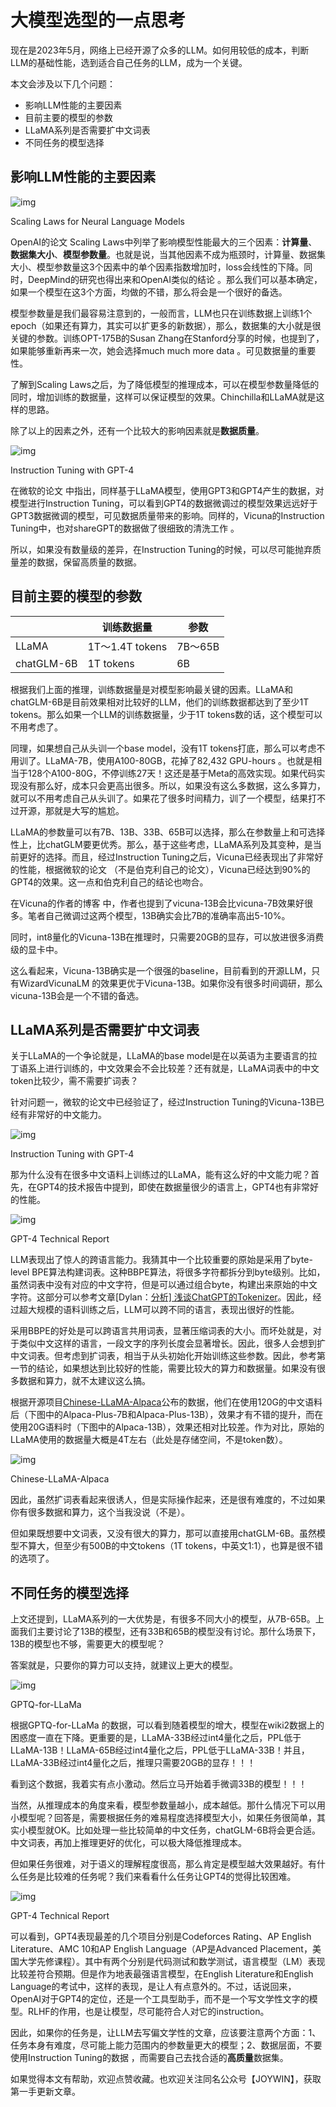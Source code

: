 # 大模型选型的一点思考

现在是2023年5月，网络上已经开源了众多的LLM。如何用较低的成本，判断LLM的基础性能，选到适合自己任务的LLM，成为一个关键。

本文会涉及以下几个问题：

- 影响LLM性能的主要因素
- 目前主要的模型的参数
- LLaMA系列是否需要扩中文词表
- 不同任务的模型选择

## 影响LLM性能的主要因素

![img](https://pic1.zhimg.com/80/v2-09adcb124515bb031b2948835534d511_1440w.png?source=d16d100b)

Scaling Laws for Neural Language Models

OpenAI的论文 Scaling Laws中列举了影响模型性能最大的三个因素：**计算量**、**数据集大小**、**模型参数量**。也就是说，当其他因素不成为瓶颈时，计算量、数据集大小、模型参数量这3个因素中的单个因素指数增加时，loss会线性的下降。同时，DeepMind的研究也得出来和OpenAI类似的结论 。那么我们可以基本确定，如果一个模型在这3个方面，均做的不错，那么将会是一个很好的备选。

模型参数量是我们最容易注意到的，一般而言，LLM也只在训练数据上训练1个epoch（如果还有算力，其实可以扩更多的新数据），那么，数据集的大小就是很关键的参数。训练OPT-175B的Susan Zhang在Stanford分享的时候，也提到了，如果能够重新再来一次，她会选择much much more data 。可见数据量的重要性。

了解到Scaling Laws之后，为了降低模型的推理成本，可以在模型参数量降低的同时，增加训练的数据量，这样可以保证模型的效果。Chinchilla和LLaMA就是这样的思路。

除了以上的因素之外，还有一个比较大的影响因素就是**数据质量**。

![img](https://picx.zhimg.com/80/v2-60b8eae5cf2fd5cec042109dd13de6b2_1440w.png?source=d16d100b)

Instruction Tuning with GPT-4

在微软的论文 中指出，同样基于LLaMA模型，使用GPT3和GPT4产生的数据，对模型进行Instruction Tuning，可以看到GPT4的数据微调过的模型效果远远好于GPT3数据微调的模型，可见数据质量带来的影响。同样的，Vicuna的Instruction Tuning中，也对shareGPT的数据做了很细致的清洗工作 。

所以，如果没有数量级的差异，在Instruction Tuning的时候，可以尽可能抛弃质量差的数据，保留高质量的数据。

## 目前主要的模型的参数

|            | 训练数据量      | 参数    |
| ---------- | --------------- | ------- |
| LLaMA      | 1T～1.4T tokens | 7B～65B |
| chatGLM-6B | 1T tokens       | 6B      |

根据我们上面的推理，训练数据量是对模型影响最关键的因素。LLaMA和chatGLM-6B是目前效果相对比较好的LLM，他们的训练数据都达到了至少1T tokens。那么如果一个LLM的训练数据量，少于1T tokens数的话，这个模型可以不用考虑了。

同理，如果想自己从头训一个base model，没有1T tokens打底，那么可以考虑不用训了。LLaMA-7B，使用A100-80GB，花掉了82,432 GPU-hours 。也就是相当于128个A100-80G，不停训练27天！这还是基于Meta的高效实现。如果代码实现没有那么好，成本只会更高出很多。所以，如果没有这么多数据，这么多算力，就可以不用考虑自己从头训了。如果花了很多时间精力，训了一个模型，结果打不过开源，那就是大写的尴尬。

LLaMA的参数量可以有7B、13B、33B、65B可以选择，那么在参数量上和可选择性上，比chatGLM要更优秀。那么，基于这些考虑，LLaMA系列及其变种，是当前更好的选择。而且，经过Instruction Tuning之后，Vicuna已经表现出了非常好的性能，根据微软的论文 （不是伯克利自己的论文），Vicuna已经达到90%的GPT4的效果。这一点和伯克利自己的结论也吻合。

在Vicuna的作者的博客 中，作者也提到了vicuna-13B会比vicuna-7B效果好很多。笔者自己微调过这两个模型，13B确实会比7B的准确率高出5-10%。

同时，int8量化的Vicuna-13B在推理时，只需要20GB的显存，可以放进很多消费级的显卡中。

这么看起来，Vicuna-13B确实是一个很强的baseline，目前看到的开源LLM，只有WizardVicunaLM  的效果更优于Vicuna-13B。如果你没有很多时间调研，那么vicuna-13B会是一个不错的备选。

## LLaMA系列是否需要扩中文词表

关于LLaMA的一个争论就是，LLaMA的base model是在以英语为主要语言的拉丁语系上进行训练的，中文效果会不会比较差？还有就是，LLaMA词表中的中文token比较少，需不需要扩词表？

针对问题一，微软的论文中已经验证了，经过Instruction Tuning的Vicuna-13B已经有非常好的中文能力。

![img](https://picx.zhimg.com/80/v2-c8764a4754b6ad41d061f3e43d268f61_1440w.png?source=d16d100b)

Instruction Tuning with GPT-4

那为什么没有在很多中文语料上训练过的LLaMA，能有这么好的中文能力呢？首先，在GPT4的技术报告中提到，即使在数据量很少的语言上，GPT4也有非常好的性能。

![img](https://pica.zhimg.com/80/v2-cf4c2708b568d86965e14aa8869eb392_1440w.png?source=d16d100b)

GPT-4 Technical Report

LLM表现出了惊人的跨语言能力。我猜其中一个比较重要的原始是采用了byte-level BPE算法构建词表。这种BBPE算法，将很多字符都拆分到byte级别。比如，虽然词表中没有对应的中文字符，但是可以通过组合byte，构建出来原始的中文字符。这部分可以参考文章[Dylan：[分析\] 浅谈ChatGPT的Tokenizer](https://zhuanlan.zhihu.com/p/626621158)。因此，经过超大规模的语料训练之后，LLM可以跨不同的语言，表现出很好的性能。

采用BBPE的好处是可以跨语言共用词表，显著压缩词表的大小。而坏处就是，对于类似中文这样的语言，一段文字的序列长度会显著增长。因此，很多人会想到扩中文词表。但考虑到扩词表，相当于从头初始化开始训练这些参数。因此，参考第一节的结论，如果想达到比较好的性能，需要比较大的算力和数据量。如果没有很多数据和算力，就不太建议这么搞。

根据开源项目[Chinese-LLaMA-Alpaca](https://github.com/ymcui/Chinese-LLaMA-Alpaca)公布的数据，他们在使用120G的中文语料后（下图中的Alpaca-Plus-7B和Alpaca-Plus-13B），效果才有不错的提升，而在使用20G语料时（下图中的Alpaca-13B），效果还相对比较差。作为对比，原始的LLaMA使用的数据量大概是4T左右（此处是存储空间，不是token数）。

![img](https://picx.zhimg.com/80/v2-7353bffc52459d5f9c54cda7901cae3f_1440w.png?source=d16d100b)

Chinese-LLaMA-Alpaca

因此，虽然扩词表看起来很诱人，但是实际操作起来，还是很有难度的，不过如果你有很多数据和算力，这个当我没说（不是）。

但如果既想要中文词表，又没有很大的算力，那可以直接用chatGLM-6B。虽然模型不算大，但至少有500B的中文tokens（1T tokens，中英文1:1），也算是很不错的选项了。

## 不同任务的模型选择

上文还提到，LLaMA系列的一大优势是，有很多不同大小的模型，从7B-65B。上面我们主要讨论了13B的模型，还有33B和65B的模型没有讨论。那什么场景下，13B的模型也不够，需要更大的模型呢？

答案就是，只要你的算力可以支持，就建议上更大的模型。

![img](https://pica.zhimg.com/80/v2-0b326b5dcfa09b339621737a40b4725a_1440w.png?source=d16d100b)

GPTQ-for-LLaMa

根据GPTQ-for-LLaMa  的数据，可以看到随着模型的增大，模型在wiki2数据上的困惑度一直在下降。更重要的是，LLaMA-33B经过int4量化之后，PPL低于LLaMA-13B！LLaMA-65B经过int4量化之后，PPL低于LLaMA-33B！并且，LLaMA-33B经过int4量化之后，推理只需要20GB的显存！！！

看到这个数据，我着实有点小激动。然后立马开始着手微调33B的模型！！！

当然，从推理成本的角度来看，模型参数量越小，成本越低。那什么情况下可以用小模型呢？回答是，需要根据任务的难易程度选择模型大小，如果任务很简单，其实小模型就OK。比如处理一些比较简单的中文任务，chatGLM-6B将会更合适。中文词表，再加上推理更好的优化，可以极大降低推理成本。

但如果任务很难，对于语义的理解程度很高，那么肯定是模型越大效果越好。有什么任务是比较难的任务呢？我们来看看什么任务让GPT4的觉得比较困难。

![img](https://picx.zhimg.com/80/v2-f29a225b14fc1bf84f7cb5b61462b4c2_1440w.png?source=d16d100b)

GPT-4 Technical Report

可以看到，GPT4表现最差的几个项目分别是Codeforces Rating、AP English Literature、AMC 10和AP English Language（AP是Advanced Placement，美国大学先修课程）。其中有两个分别是代码测试和数学测试，语言模型（LM）表现比较差符合预期。但是作为地表最强语言模型，在English Literature和English Language的考试中，这样的表现，是让人有点意外的。不过，话说回来，OpenAI对于GPT4的定位，还是一个工具型助手，而不是一个写文学性文字的模型。RLHF的作用，也是让模型，尽可能符合人对它的instruction。

因此，如果你的任务是，让LLM去写偏文学性的文章，应该要注意两个方面：1、任务本身有难度，尽可能上能力范围内的参数量更大的模型；2、数据层面，不要使用Instruction Tuning的数据 ，而需要自己去找合适的**高质量**数据集。

如果觉得本文有帮助，欢迎点赞收藏。也欢迎关注同名公众号【JOYWIN】，获取第一手更新文章。



